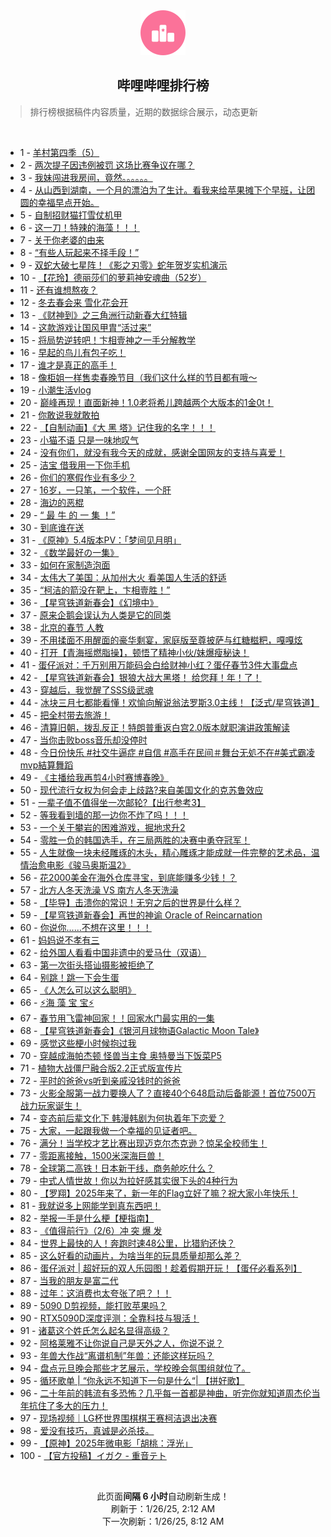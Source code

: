 <div align="center">
    <img src="./assets/icon_rank.png" alt="logo" />
    <h2>哔哩哔哩排行榜</h>
</div>

> 排行榜根据稿件内容质量，近期的数据综合展示，动态更新

<br />

<ul><li><span>1 - <a href=https://www.bilibili.com/BV1v7fLYXETB target=_blank>羊村第四季（5）</a></span></li><li><span>2 - <a href=https://www.bilibili.com/BV1JXf7YqENB target=_blank>两次提子因违例被罚&nbsp;这场比赛争议在哪？</a></span></li><li><span>3 - <a href=https://www.bilibili.com/BV13bfbYXE4N target=_blank>我妹闯进我房间，竟然。。。。。。</a></span></li><li><span>4 - <a href=https://www.bilibili.com/BV13uf8YxEDV target=_blank>从山西到湖南，一个月的漂泊为了生计。看我来给苹果摊下个早班，让团圆的幸福早点开始。</a></span></li><li><span>5 - <a href=https://www.bilibili.com/BV1pEwvevEYU target=_blank>自制招财猫打雪仗机甲</a></span></li><li><span>6 - <a href=https://www.bilibili.com/BV1acf5Y1Egj target=_blank>这一刀！特辣的海藻！！！</a></span></li><li><span>7 - <a href=https://www.bilibili.com/BV1pefVYPEQZ target=_blank>关于你老婆的由来</a></span></li><li><span>8 - <a href=https://www.bilibili.com/BV1RCfnYgE2N target=_blank>“有些人玩起来不择手段！”</a></span></li><li><span>9 - <a href=https://www.bilibili.com/BV1UpwaeNESx target=_blank>双蛇大破七星阵！《影之刃零》蛇年贺岁实机演示</a></span></li><li><span>10 - <a href=https://www.bilibili.com/BV1fKfiYDEn7 target=_blank>【花玲】德丽莎们的萝莉神安魂曲（52岁）</a></span></li><li><span>11 - <a href=https://www.bilibili.com/BV1ZofhY3EbR target=_blank>还有谁想熬夜？</a></span></li><li><span>12 - <a href=https://www.bilibili.com/BV18HfVYGExS target=_blank>冬去春会来&nbsp;雪化花会开</a></span></li><li><span>13 - <a href=https://www.bilibili.com/BV1Fsf5YFEdt target=_blank>《财神到》之三角洲行动新春大红特辑</a></span></li><li><span>14 - <a href=https://www.bilibili.com/BV1GKfnYiEfd target=_blank>这款游戏让国风甲胄“活过来”</a></span></li><li><span>15 - <a href=https://www.bilibili.com/BV1DZfRYZEEN target=_blank>将局势逆转吧！卞相壹神之一手分解教学</a></span></li><li><span>16 - <a href=https://www.bilibili.com/BV1zjfHYmEuU target=_blank>早起的鸟儿有包子吃！</a></span></li><li><span>17 - <a href=https://www.bilibili.com/BV19HfBYEEKi target=_blank>谁才是真正的高手！</a></span></li><li><span>18 - <a href=https://www.bilibili.com/BV1YTf8YoEsr target=_blank>像柜姐一样售卖春晚节目（我们这什么样的节目都有哦～</a></span></li><li><span>19 - <a href=https://www.bilibili.com/BV1bDftYUEEm target=_blank>小潮生活vlog</a></span></li><li><span>20 - <a href=https://www.bilibili.com/BV1iXfiYJEF5 target=_blank>巅峰再现！直面新神！1.0老将希儿跨越两个大版本的1金0t！</a></span></li><li><span>21 - <a href=https://www.bilibili.com/BV1dFf8YhEjD target=_blank>你敢说我就敢拍</a></span></li><li><span>22 - <a href=https://www.bilibili.com/BV1fqfnY5ETN target=_blank>【自制动画】《大&nbsp;黑&nbsp;塔》记住我的名字！！！</a></span></li><li><span>23 - <a href=https://www.bilibili.com/BV1JCfiY4Edz target=_blank>小猫不语&nbsp;只是一味地叹气</a></span></li><li><span>24 - <a href=https://www.bilibili.com/BV1xbfVYqEEP target=_blank>没有你们，就没有我今天的成就，感谢全国网友的支持与喜爱！</a></span></li><li><span>25 - <a href=https://www.bilibili.com/BV1fcwneSEjt target=_blank>洁宝&nbsp;借我用一下你手机</a></span></li><li><span>26 - <a href=https://www.bilibili.com/BV1ajfVY1EA9 target=_blank>你们的寒假作业有多少？</a></span></li><li><span>27 - <a href=https://www.bilibili.com/BV1B5f7YYEFS target=_blank>16岁，一只笔，一个软件，一个肝</a></span></li><li><span>28 - <a href=https://www.bilibili.com/BV1vYwYe7EGw target=_blank>海边的恶棍</a></span></li><li><span>29 - <a href=https://www.bilibili.com/BV1LpfhYvEAE target=_blank>“&nbsp;最&nbsp;牛&nbsp;的&nbsp;一&nbsp;集&nbsp;！”</a></span></li><li><span>30 - <a href=https://www.bilibili.com/BV17Dwee9E9Q target=_blank>到底谁在送</a></span></li><li><span>31 - <a href=https://www.bilibili.com/BV1SXfEYxE6P target=_blank>《原神》5.4版本PV：「梦间见月明」</a></span></li><li><span>32 - <a href=https://www.bilibili.com/BV1psfEY1ETQ target=_blank>《数学最好の一集》</a></span></li><li><span>33 - <a href=https://www.bilibili.com/BV1ozfEYNEeY target=_blank>如何在家制造泡面</a></span></li><li><span>34 - <a href=https://www.bilibili.com/BV1w2fbY3EnC target=_blank>太伟大了美国：从加州大火&nbsp;看美国人生活的舒适</a></span></li><li><span>35 - <a href=https://www.bilibili.com/BV1umf5Y5Ezi target=_blank>“柯洁的箭没在靶上，卞相壹胜！”</a></span></li><li><span>36 - <a href=https://www.bilibili.com/BV1sKfhYjE5q target=_blank>【星穹铁道新春会】《幻境中》</a></span></li><li><span>37 - <a href=https://www.bilibili.com/BV17kw8eCEn1 target=_blank>原来企鹅会误认为人类是它的同类</a></span></li><li><span>38 - <a href=https://www.bilibili.com/BV1XUwze8ERW target=_blank>北京的春节&nbsp;人教</a></span></li><li><span>39 - <a href=https://www.bilibili.com/BV1iufVYnEjf target=_blank>不用揉面不用醒面的豪华剩宴，家庭版至尊披萨与红糖糍粑，嘎嘎炫</a></span></li><li><span>40 - <a href=https://www.bilibili.com/BV1Z4wYenEGB target=_blank>打开【青海摇燃脂操】，顿悟了精神小伙/妹爆瘦秘诀！</a></span></li><li><span>41 - <a href=https://www.bilibili.com/BV1C4faYDENy target=_blank>蛋仔派对：千万别用万能码会白给财神小红？蛋仔春节3件大事盘点</a></span></li><li><span>42 - <a href=https://www.bilibili.com/BV1wUfhYmEVU target=_blank>【星穹铁道新春会】银狼大战大黑塔！&nbsp;给您拜！年！了！</a></span></li><li><span>43 - <a href=https://www.bilibili.com/BV1mLftYkEPA target=_blank>穿越后，我觉醒了SSS级武魂</a></span></li><li><span>44 - <a href=https://www.bilibili.com/BV1VxfhYYEGi target=_blank>冰块三月七都能看懂！欢愉向解说翁法罗斯3.0主线！【泛式/星穹铁道】</a></span></li><li><span>45 - <a href=https://www.bilibili.com/BV1n6waeXEgG target=_blank>把全村带去旅游！</a></span></li><li><span>46 - <a href=https://www.bilibili.com/BV1ACfbYVEwm target=_blank>清算旧朝，拨乱反正！特朗普重返白宫2.0版本就职演讲政策解读</a></span></li><li><span>47 - <a href=https://www.bilibili.com/BV1RVfVYmExh target=_blank>当你击败boss音乐却没停时</a></span></li><li><span>48 - <a href=https://www.bilibili.com/BV1EGfbYeERb target=_blank>今日份快乐&nbsp;#社交牛逼症&nbsp;#自信&nbsp;#高手在民间＃舞台无処不在#美式霸凌mvp結算舞蹈</a></span></li><li><span>49 - <a href=https://www.bilibili.com/BV1dgwaeVE2c target=_blank>《主播给我再剪4小时赛博春晚》</a></span></li><li><span>50 - <a href=https://www.bilibili.com/BV1ybwnehE4M target=_blank>现代流行女权为何会走上歧路?来自美国文化的克苏鲁效应</a></span></li><li><span>51 - <a href=https://www.bilibili.com/BV1Tuf5YgE5H target=_blank>一辈子值不值得坐一次邮轮?【出行参考3】</a></span></li><li><span>52 - <a href=https://www.bilibili.com/BV1LjfBYXEPx target=_blank>等我看到墙的那一边你不炸了吗！！！</a></span></li><li><span>53 - <a href=https://www.bilibili.com/BV1KpfaYsEhx target=_blank>一个关于攀岩的困难游戏，掘地求升2</a></span></li><li><span>54 - <a href=https://www.bilibili.com/BV11AfHY4EQm target=_blank>零胜一负的韩国选手，在三局两胜的决赛中勇夺冠军！</a></span></li><li><span>55 - <a href=https://www.bilibili.com/BV1usfVY3Eyu target=_blank>人生就像一块未经雕琢的木头，精心雕琢才能成就一件完整的艺术品，温情治愈电影《骏马奥斯温2》</a></span></li><li><span>56 - <a href=https://www.bilibili.com/BV1LEfBYHE31 target=_blank>花2000美金在海外仓库寻宝，到底能赚多少钱！？</a></span></li><li><span>57 - <a href=https://www.bilibili.com/BV1QJfVYCEYV target=_blank>北方人冬天洗澡&nbsp;VS&nbsp;南方人冬天洗澡</a></span></li><li><span>58 - <a href=https://www.bilibili.com/BV1gcfWYqEsf target=_blank>【毕导】击溃你的常识！无穷之后的世界是什么样？</a></span></li><li><span>59 - <a href=https://www.bilibili.com/BV1exfhYYEtw target=_blank>【星穹铁道新春会】再世的神谕&nbsp;Oracle&nbsp;of&nbsp;Reincarnation</a></span></li><li><span>60 - <a href=https://www.bilibili.com/BV1zdw6eyExk target=_blank>你说你……不想在这里！！！</a></span></li><li><span>61 - <a href=https://www.bilibili.com/BV1ESf4YhEHt target=_blank>妈妈说不孝有三</a></span></li><li><span>62 - <a href=https://www.bilibili.com/BV1ZSfBYFEQi target=_blank>给外国人看看中国非遗中的爱马仕（双语）</a></span></li><li><span>63 - <a href=https://www.bilibili.com/BV12SfGYPE85 target=_blank>第一次街头搭讪摄影被拒绝了</a></span></li><li><span>64 - <a href=https://www.bilibili.com/BV1eDfaYNEEV target=_blank>别跳！跳一下会生蛋</a></span></li><li><span>65 - <a href=https://www.bilibili.com/BV1ZxfGYSE7f target=_blank>《人怎么可以这么聪明》</a></span></li><li><span>66 - <a href=https://www.bilibili.com/BV19sfJYeEEh target=_blank>⚡海&nbsp;藻&nbsp;宝&nbsp;宝⚡</a></span></li><li><span>67 - <a href=https://www.bilibili.com/BV1d1faYBERH target=_blank>春节用飞雷神回家！！回家水门最实用的一集</a></span></li><li><span>68 - <a href=https://www.bilibili.com/BV1FzfpYQEZS target=_blank>【星穹铁道新春会】《银河月球物语Galactic&nbsp;Moon&nbsp;Tale》</a></span></li><li><span>69 - <a href=https://www.bilibili.com/BV1XtfJYaEgo target=_blank>感觉这些梗小时候抱过我</a></span></li><li><span>70 - <a href=https://www.bilibili.com/BV1Rff4YWE8E target=_blank>穿越成海帕杰顿&nbsp;怪兽当主食&nbsp;奥特曼当下饭菜P5</a></span></li><li><span>71 - <a href=https://www.bilibili.com/BV1ZEf9YiE2h target=_blank>植物大战僵尸融合版2.2正式版宣传片</a></span></li><li><span>72 - <a href=https://www.bilibili.com/BV1vZfBY9EBh target=_blank>平时的爸爸vs听到亲戚没钱时的爸爸</a></span></li><li><span>73 - <a href=https://www.bilibili.com/BV19YfYYiE7T target=_blank>火影全服第一战力要换人了？直接40个648启动后备能源！首位7500万战力玩家诞生！</a></span></li><li><span>74 - <a href=https://www.bilibili.com/BV1S5faYfEne target=_blank>变态前后辈文化下&nbsp;韩漫韩剧为何执着年下恋爱？</a></span></li><li><span>75 - <a href=https://www.bilibili.com/BV1ArfbYyESz target=_blank>大家，一起跟我做一个幸福的见证者吧。</a></span></li><li><span>76 - <a href=https://www.bilibili.com/BV1EmrSYJE3F target=_blank>满分！当学校才艺比赛出现迈克尔杰克逊？惊呆全校师生！</a></span></li><li><span>77 - <a href=https://www.bilibili.com/BV12WfaYXEBo target=_blank>零距离接触，1500米深海巨兽！</a></span></li><li><span>78 - <a href=https://www.bilibili.com/BV1KffEYpEWp target=_blank>全球第二高铁！日本新干线，商务舱吃什么？</a></span></li><li><span>79 - <a href=https://www.bilibili.com/BV1uBfhYsEFt target=_blank>中式人情世故！你以为拉好感其实很下头的4种行为</a></span></li><li><span>80 - <a href=https://www.bilibili.com/BV19VfeYMEkx target=_blank>【罗翔】2025年来了，新一年的Flag立好了嘛？祝大家小年快乐！</a></span></li><li><span>81 - <a href=https://www.bilibili.com/BV1SAwGejEeo target=_blank>我就说多上网能学到真东西吧！</a></span></li><li><span>82 - <a href=https://www.bilibili.com/BV1JEfGYxEfd target=_blank>举报一手是什么梗【梗指南】</a></span></li><li><span>83 - <a href=https://www.bilibili.com/BV1fTfLY8Ex7 target=_blank>《值得前行》（2/6）冲&nbsp;突&nbsp;爆&nbsp;发</a></span></li><li><span>84 - <a href=https://www.bilibili.com/BV1LhwYeUEex target=_blank>世界上最快的人！奔跑时速48公里，比猎豹还快？</a></span></li><li><span>85 - <a href=https://www.bilibili.com/BV1eLfVYjEYh target=_blank>这么好看的动画片，为啥当年的玩具质量却那么差？</a></span></li><li><span>86 - <a href=https://www.bilibili.com/BV1tMfqYuEmY target=_blank>蛋仔派对&nbsp;|&nbsp;超好玩的双人乐园图！趁着假期开玩！【蛋仔必看系列】</a></span></li><li><span>87 - <a href=https://www.bilibili.com/BV11pfaYWE7G target=_blank>当我的朋友是富二代</a></span></li><li><span>88 - <a href=https://www.bilibili.com/BV1CxfaYHEo6 target=_blank>过年：这消费也太夸张了吧？！！</a></span></li><li><span>89 - <a href=https://www.bilibili.com/BV1QdfnYwEFc target=_blank>5090&nbsp;D剪视频，能打败苹果吗？</a></span></li><li><span>90 - <a href=https://www.bilibili.com/BV1yQfWYaEVo target=_blank>RTX5090D深度评测：全靠科技与狠活！</a></span></li><li><span>91 - <a href=https://www.bilibili.com/BV1YKfnYiEdh target=_blank>诸葛这个姓氏怎么起名显得高级？</a></span></li><li><span>92 - <a href=https://www.bilibili.com/BV1FUf4YwEmV target=_blank>阿格莱雅不让你说自己是天外之人，你说不说？</a></span></li><li><span>93 - <a href=https://www.bilibili.com/BV1jTfeYVESy target=_blank>年兽大作战“离谱机制”年兽：还能这样玩吗？</a></span></li><li><span>94 - <a href=https://www.bilibili.com/BV1DVfaY8ECz target=_blank>盘点元旦晚会那些才艺展示，学校晚会氛围组就位了。</a></span></li><li><span>95 - <a href=https://www.bilibili.com/BV1MvfbYUE8N target=_blank>循环歌单&nbsp;|&nbsp;“你永远不知道下一句是什么“|&nbsp;【拼好歌】</a></span></li><li><span>96 - <a href=https://www.bilibili.com/BV1ynftYuEsM target=_blank>二十年前的韩流有多恐怖？几乎每一首都是神曲，听完你就知道周杰伦当年抗住了多大的压力！</a></span></li><li><span>97 - <a href=https://www.bilibili.com/BV1xyfHYbEEu target=_blank>现场视频｜LG杯世界围棋棋王赛柯洁退出决赛</a></span></li><li><span>98 - <a href=https://www.bilibili.com/BV19iwYe5Eym target=_blank>爱没有技巧，真诚是必杀技。</a></span></li><li><span>99 - <a href=https://www.bilibili.com/BV1U2wYeqE68 target=_blank>【原神】2025年微电影「胡桃：浮光」</a></span></li><li><span>100 - <a href=https://www.bilibili.com/BV1nafnYUEac target=_blank>【官方投稿】イガク&nbsp;-&nbsp;重音テト</a></span></li></ul>

<br />

<p align=center>此页面<strong>间隔 6 小时</strong>自动刷新生成！<br>刷新于：1/26/25, 2:12 AM<br>下一次刷新：1/26/25, 8:12 AM</p>
